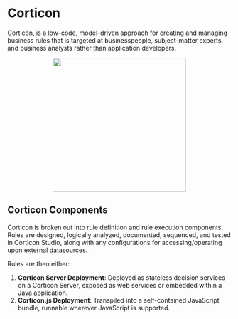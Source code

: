 # Corticon

Corticon, is a low-code, model-driven approach for creating and managing business rules that is targeted at businesspeople, subject-matter experts, and business analysts rather than application developers. 

<p align="center">  <img src="http://i.imgur.com/EXmmL.jpg" width="300"/>
</p>

## Corticon Components

Corticon is broken out into rule definition and rule execution components. Rules are designed, logically analyzed, documented, sequenced, and tested in Corticon Studio, along with any configurations for accessing/operating upon external datasources.

Rules are then either:
1) **Corticon Server Deployment**: Deployed as stateless decision services on a Corticon Server, exposed as web services or embedded within a Java application. 
2) **Corticon.js Deployment**: Transpiled into a self-contained JavaScript bundle, runnable wherever JavaScript is supported.
